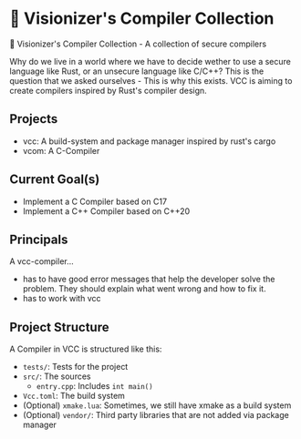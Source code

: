 # 🚀 Visionizer's Compiler Collection 

🚀 Visionizer's Compiler Collection - A collection of secure compilers

Why do we live in a world where we have to decide wether to use a secure language like Rust, or an unsecure language like C/C++?
This is the question that we asked ourselves - This is why this exists. VCC is aiming to create compilers inspired by Rust's compiler design.

## Projects

- vcc: A build-system and package manager inspired by rust's cargo
- vcom: A C-Compiler

## Current Goal(s)

- Implement a C Compiler based on C17
- Implement a C++ Compiler based on C++20

## Principals

A vcc-compiler...
- has to have good error messages that help the developer solve the problem. They should explain what went wrong and how to fix it.
- has to work with vcc

## Project Structure

A Compiler in VCC is structured like this:
- `tests/`: Tests for the project
- `src/`: The sources
    - `entry.cpp`: Includes `int main()`
- `Vcc.toml`: The build system
- (Optional) `xmake.lua`: Sometimes, we still have xmake as a build system
- (Optional) `vendor/`: Third party libraries that are not added via package manager